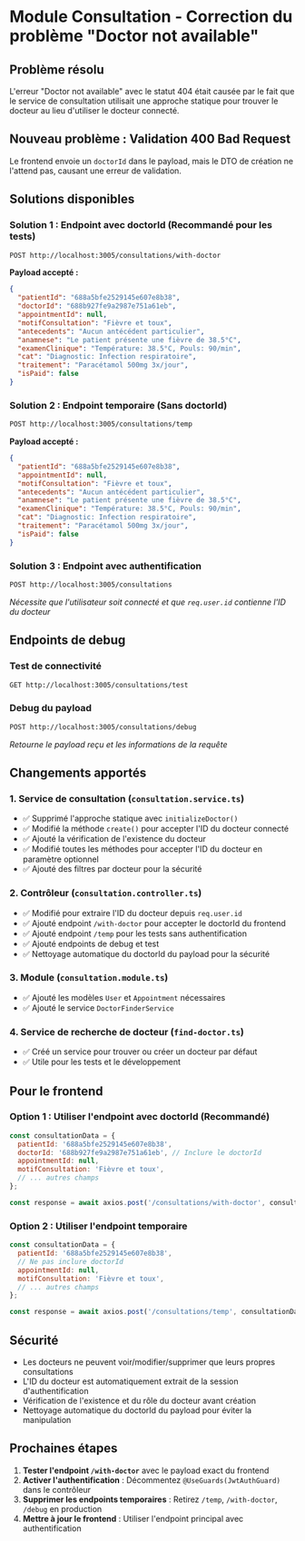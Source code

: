 # Module Consultation - Correction du problème "Doctor not available"

## Problème résolu

L'erreur "Doctor not available" avec le statut 404 était causée par le fait que le service de consultation utilisait une approche statique pour trouver le docteur au lieu d'utiliser le docteur connecté.

## Nouveau problème : Validation 400 Bad Request

Le frontend envoie un `doctorId` dans le payload, mais le DTO de création ne l'attend pas, causant une erreur de validation.

## Solutions disponibles

### **Solution 1 : Endpoint avec doctorId (Recommandé pour les tests)**
```bash
POST http://localhost:3005/consultations/with-doctor
```

**Payload accepté :**
```json
{
  "patientId": "688a5bfe2529145e607e8b38",
  "doctorId": "688b927fe9a2987e751a61eb",
  "appointmentId": null,
  "motifConsultation": "Fièvre et toux",
  "antecedents": "Aucun antécédent particulier",
  "anamnese": "Le patient présente une fièvre de 38.5°C",
  "examenClinique": "Température: 38.5°C, Pouls: 90/min",
  "cat": "Diagnostic: Infection respiratoire",
  "traitement": "Paracétamol 500mg 3x/jour",
  "isPaid": false
}
```

### **Solution 2 : Endpoint temporaire (Sans doctorId)**
```bash
POST http://localhost:3005/consultations/temp
```

**Payload accepté :**
```json
{
  "patientId": "688a5bfe2529145e607e8b38",
  "appointmentId": null,
  "motifConsultation": "Fièvre et toux",
  "antecedents": "Aucun antécédent particulier",
  "anamnese": "Le patient présente une fièvre de 38.5°C",
  "examenClinique": "Température: 38.5°C, Pouls: 90/min",
  "cat": "Diagnostic: Infection respiratoire",
  "traitement": "Paracétamol 500mg 3x/jour",
  "isPaid": false
}
```

### **Solution 3 : Endpoint avec authentification**
```bash
POST http://localhost:3005/consultations
```
*Nécessite que l'utilisateur soit connecté et que `req.user.id` contienne l'ID du docteur*

## Endpoints de debug

### **Test de connectivité**
```bash
GET http://localhost:3005/consultations/test
```

### **Debug du payload**
```bash
POST http://localhost:3005/consultations/debug
```
*Retourne le payload reçu et les informations de la requête*

## Changements apportés

### 1. **Service de consultation** (`consultation.service.ts`)
- ✅ Supprimé l'approche statique avec `initializeDoctor()`
- ✅ Modifié la méthode `create()` pour accepter l'ID du docteur connecté
- ✅ Ajouté la vérification de l'existence du docteur
- ✅ Modifié toutes les méthodes pour accepter l'ID du docteur en paramètre optionnel
- ✅ Ajouté des filtres par docteur pour la sécurité

### 2. **Contrôleur** (`consultation.controller.ts`)
- ✅ Modifié pour extraire l'ID du docteur depuis `req.user.id`
- ✅ Ajouté endpoint `/with-doctor` pour accepter le doctorId du frontend
- ✅ Ajouté endpoint `/temp` pour les tests sans authentification
- ✅ Ajouté endpoints de debug et test
- ✅ Nettoyage automatique du doctorId du payload pour la sécurité

### 3. **Module** (`consultation.module.ts`)
- ✅ Ajouté les modèles `User` et `Appointment` nécessaires
- ✅ Ajouté le service `DoctorFinderService`

### 4. **Service de recherche de docteur** (`find-doctor.ts`)
- ✅ Créé un service pour trouver ou créer un docteur par défaut
- ✅ Utile pour les tests et le développement

## Pour le frontend

### **Option 1 : Utiliser l'endpoint avec doctorId (Recommandé)**
```javascript
const consultationData = {
  patientId: '688a5bfe2529145e607e8b38',
  doctorId: '688b927fe9a2987e751a61eb', // Inclure le doctorId
  appointmentId: null,
  motifConsultation: 'Fièvre et toux',
  // ... autres champs
};

const response = await axios.post('/consultations/with-doctor', consultationData);
```

### **Option 2 : Utiliser l'endpoint temporaire**
```javascript
const consultationData = {
  patientId: '688a5bfe2529145e607e8b38',
  // Ne pas inclure doctorId
  appointmentId: null,
  motifConsultation: 'Fièvre et toux',
  // ... autres champs
};

const response = await axios.post('/consultations/temp', consultationData);
```

## Sécurité

- Les docteurs ne peuvent voir/modifier/supprimer que leurs propres consultations
- L'ID du docteur est automatiquement extrait de la session d'authentification
- Vérification de l'existence et du rôle du docteur avant création
- Nettoyage automatique du doctorId du payload pour éviter la manipulation

## Prochaines étapes

1. **Tester l'endpoint `/with-doctor`** avec le payload exact du frontend
2. **Activer l'authentification** : Décommentez `@UseGuards(JwtAuthGuard)` dans le contrôleur
3. **Supprimer les endpoints temporaires** : Retirez `/temp`, `/with-doctor`, `/debug` en production
4. **Mettre à jour le frontend** : Utiliser l'endpoint principal avec authentification 